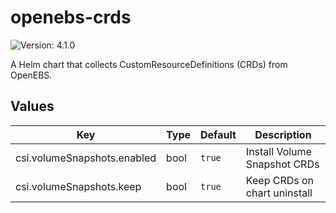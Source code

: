 # openebs-crds

![Version: 4.1.0](https://img.shields.io/badge/Version-4.1.0-informational?style=flat-square)

A Helm chart that collects CustomResourceDefinitions (CRDs) from OpenEBS.

## Values

| Key | Type | Default | Description |
|-----|------|---------|-------------|
| csi.volumeSnapshots.enabled | bool | `true` | Install Volume Snapshot CRDs |
| csi.volumeSnapshots.keep | bool | `true` | Keep CRDs on chart uninstall |

